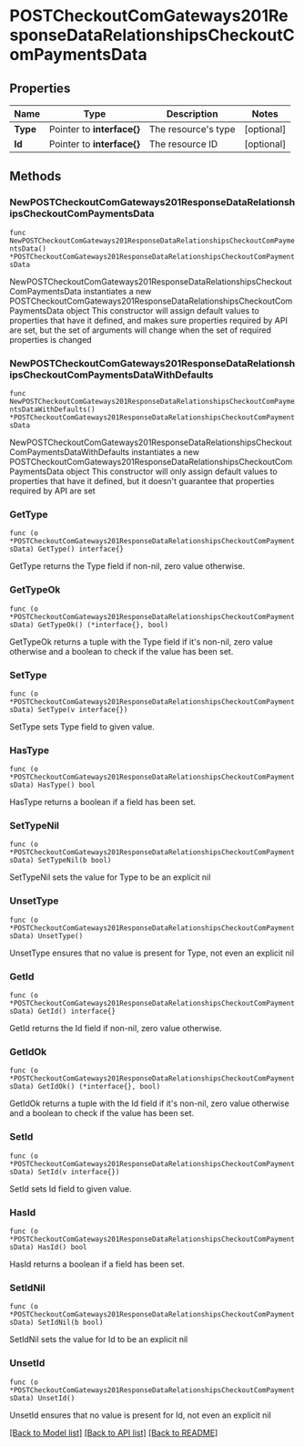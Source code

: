 # POSTCheckoutComGateways201ResponseDataRelationshipsCheckoutComPaymentsData

## Properties

Name | Type | Description | Notes
------------ | ------------- | ------------- | -------------
**Type** | Pointer to **interface{}** | The resource&#39;s type | [optional] 
**Id** | Pointer to **interface{}** | The resource ID | [optional] 

## Methods

### NewPOSTCheckoutComGateways201ResponseDataRelationshipsCheckoutComPaymentsData

`func NewPOSTCheckoutComGateways201ResponseDataRelationshipsCheckoutComPaymentsData() *POSTCheckoutComGateways201ResponseDataRelationshipsCheckoutComPaymentsData`

NewPOSTCheckoutComGateways201ResponseDataRelationshipsCheckoutComPaymentsData instantiates a new POSTCheckoutComGateways201ResponseDataRelationshipsCheckoutComPaymentsData object
This constructor will assign default values to properties that have it defined,
and makes sure properties required by API are set, but the set of arguments
will change when the set of required properties is changed

### NewPOSTCheckoutComGateways201ResponseDataRelationshipsCheckoutComPaymentsDataWithDefaults

`func NewPOSTCheckoutComGateways201ResponseDataRelationshipsCheckoutComPaymentsDataWithDefaults() *POSTCheckoutComGateways201ResponseDataRelationshipsCheckoutComPaymentsData`

NewPOSTCheckoutComGateways201ResponseDataRelationshipsCheckoutComPaymentsDataWithDefaults instantiates a new POSTCheckoutComGateways201ResponseDataRelationshipsCheckoutComPaymentsData object
This constructor will only assign default values to properties that have it defined,
but it doesn't guarantee that properties required by API are set

### GetType

`func (o *POSTCheckoutComGateways201ResponseDataRelationshipsCheckoutComPaymentsData) GetType() interface{}`

GetType returns the Type field if non-nil, zero value otherwise.

### GetTypeOk

`func (o *POSTCheckoutComGateways201ResponseDataRelationshipsCheckoutComPaymentsData) GetTypeOk() (*interface{}, bool)`

GetTypeOk returns a tuple with the Type field if it's non-nil, zero value otherwise
and a boolean to check if the value has been set.

### SetType

`func (o *POSTCheckoutComGateways201ResponseDataRelationshipsCheckoutComPaymentsData) SetType(v interface{})`

SetType sets Type field to given value.

### HasType

`func (o *POSTCheckoutComGateways201ResponseDataRelationshipsCheckoutComPaymentsData) HasType() bool`

HasType returns a boolean if a field has been set.

### SetTypeNil

`func (o *POSTCheckoutComGateways201ResponseDataRelationshipsCheckoutComPaymentsData) SetTypeNil(b bool)`

 SetTypeNil sets the value for Type to be an explicit nil

### UnsetType
`func (o *POSTCheckoutComGateways201ResponseDataRelationshipsCheckoutComPaymentsData) UnsetType()`

UnsetType ensures that no value is present for Type, not even an explicit nil
### GetId

`func (o *POSTCheckoutComGateways201ResponseDataRelationshipsCheckoutComPaymentsData) GetId() interface{}`

GetId returns the Id field if non-nil, zero value otherwise.

### GetIdOk

`func (o *POSTCheckoutComGateways201ResponseDataRelationshipsCheckoutComPaymentsData) GetIdOk() (*interface{}, bool)`

GetIdOk returns a tuple with the Id field if it's non-nil, zero value otherwise
and a boolean to check if the value has been set.

### SetId

`func (o *POSTCheckoutComGateways201ResponseDataRelationshipsCheckoutComPaymentsData) SetId(v interface{})`

SetId sets Id field to given value.

### HasId

`func (o *POSTCheckoutComGateways201ResponseDataRelationshipsCheckoutComPaymentsData) HasId() bool`

HasId returns a boolean if a field has been set.

### SetIdNil

`func (o *POSTCheckoutComGateways201ResponseDataRelationshipsCheckoutComPaymentsData) SetIdNil(b bool)`

 SetIdNil sets the value for Id to be an explicit nil

### UnsetId
`func (o *POSTCheckoutComGateways201ResponseDataRelationshipsCheckoutComPaymentsData) UnsetId()`

UnsetId ensures that no value is present for Id, not even an explicit nil

[[Back to Model list]](../README.md#documentation-for-models) [[Back to API list]](../README.md#documentation-for-api-endpoints) [[Back to README]](../README.md)


